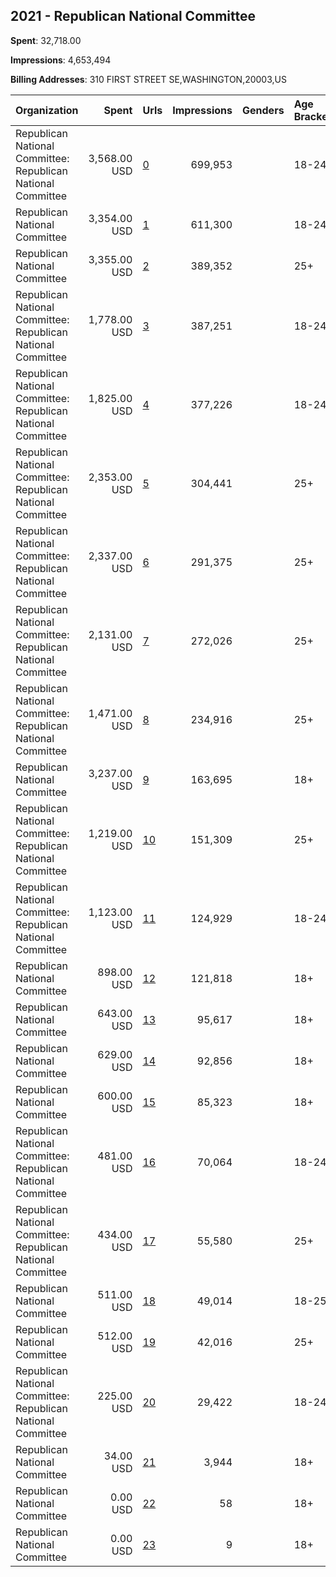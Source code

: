 ## 2021 - Republican National Committee 
**Spent**: 32,718.00

**Impressions**: 4,653,494

**Billing Addresses**: 310 FIRST STREET SE,WASHINGTON,20003,US

|Organization|Spent|Urls|Impressions|Genders|Age Brackets|Country Codes|
|:---|---:|:---|---:|:---|:---|:---|
|Republican National Committee: Republican National Committee|3,568.00 USD|[0](https://www.snap.com/political-ads/asset/1ab5622a47a945e6b3563319cb7afbea0046f0775abf5504ecafb81a7b7c24d0?mediaType=mp4)|699,953||18-24|united states|
|Republican National Committee|3,354.00 USD|[1](https://www.snap.com/political-ads/asset/f6a49892aa2813d59257f4c77ba120ffbcea3f459868875d9b5964e1c35be582?mediaType=mp4)|611,300||18-24|united states|
|Republican National Committee|3,355.00 USD|[2](https://www.snap.com/political-ads/asset/f3a1831115e3b41d9c6c09ce2310230625a43034cad1cbe955aa157438363cb1?mediaType=mp4)|389,352||25+|united states|
|Republican National Committee: Republican National Committee|1,778.00 USD|[3](https://www.snap.com/political-ads/asset/03c8331d0bd8a152ff86873537ee224a201c363d7dcfe0168b5e7d51a8c9bbae?mediaType=mp4)|387,251||18-24|united states|
|Republican National Committee: Republican National Committee|1,825.00 USD|[4](https://www.snap.com/political-ads/asset/5b8d596701633c6a3f77107a8576871051dba0419f139faed180ba90bf1505e7?mediaType=mp4)|377,226||18-24|united states|
|Republican National Committee: Republican National Committee|2,353.00 USD|[5](https://www.snap.com/political-ads/asset/5ea69b02196b18297d80d63a7289db92727f3edbaf9617c6e3b3df9a07218d79?mediaType=mp4)|304,441||25+|united states|
|Republican National Committee: Republican National Committee|2,337.00 USD|[6](https://www.snap.com/political-ads/asset/3c2af064ca6f4051e7aeffd4e13cb5783f2d74f9ddb8a6578d465c724043a017?mediaType=mp4)|291,375||25+|united states|
|Republican National Committee: Republican National Committee|2,131.00 USD|[7](https://www.snap.com/political-ads/asset/f1c2daff131a0602bbbd62fb439e79586bc34b55b4858bd5a47532d7848e0668?mediaType=mp4)|272,026||25+|united states|
|Republican National Committee: Republican National Committee|1,471.00 USD|[8](https://www.snap.com/political-ads/asset/55c09539171d715487968b0899604034043c32efd32b4b84736bccbfaa2628c3?mediaType=mp4)|234,916||25+|united states|
|Republican National Committee|3,237.00 USD|[9](https://www.snap.com/political-ads/asset/e2bd664c038ea300eee44c8088c6649228c9a50a65ec8d59d1d20eeede406b5a?mediaType=png)|163,695||18+|united states|
|Republican National Committee: Republican National Committee|1,219.00 USD|[10](https://www.snap.com/political-ads/asset/55c09539171d715487968b0899604034043c32efd32b4b84736bccbfaa2628c3?mediaType=mp4)|151,309||25+|united states|
|Republican National Committee: Republican National Committee|1,123.00 USD|[11](https://www.snap.com/political-ads/asset/cd28d10926acc02b403513a487174a92939f7589e099cfe51b4f5242cce88e61?mediaType=mp4)|124,929||18-24|united states|
|Republican National Committee|898.00 USD|[12](https://www.snap.com/political-ads/asset/b19feccbbd12397073a8776f5eb26888d0c3bfa5ef1d52beb37031d958a1a1d6?mediaType=mp4)|121,818||18+|united states|
|Republican National Committee|643.00 USD|[13](https://www.snap.com/political-ads/asset/b7956117b517e212fc881896d003e32cb66d338a82782f63b0a25a77feefdf55?mediaType=mp4)|95,617||18+|united states|
|Republican National Committee|629.00 USD|[14](https://www.snap.com/political-ads/asset/5ab2661c79595b6140a41eb590f012d793635b63df545e34341b493036376fe3?mediaType=mp4)|92,856||18+|united states|
|Republican National Committee|600.00 USD|[15](https://www.snap.com/political-ads/asset/2b9f77756f248cea33e357686172662441acd38c6123ea155d5ee92806667aae?mediaType=mp4)|85,323||18+|united states|
|Republican National Committee: Republican National Committee|481.00 USD|[16](https://www.snap.com/political-ads/asset/5b8d596701633c6a3f77107a8576871051dba0419f139faed180ba90bf1505e7?mediaType=mp4)|70,064||18-24|united states|
|Republican National Committee: Republican National Committee|434.00 USD|[17](https://www.snap.com/political-ads/asset/f1c2daff131a0602bbbd62fb439e79586bc34b55b4858bd5a47532d7848e0668?mediaType=mp4)|55,580||25+|united states|
|Republican National Committee|511.00 USD|[18](https://www.snap.com/political-ads/asset/771ca79ae65b39fc70ca138ba1889cee0a3bb409de007b05bf345a2e36472a45?mediaType=mp4)|49,014||18-25|united states|
|Republican National Committee|512.00 USD|[19](https://www.snap.com/political-ads/asset/6a05477c905db58af027d37064cc53eed1db41b4189e70b4f4b2d7bd514178a7?mediaType=mp4)|42,016||25+|united states|
|Republican National Committee: Republican National Committee|225.00 USD|[20](https://www.snap.com/political-ads/asset/03c8331d0bd8a152ff86873537ee224a201c363d7dcfe0168b5e7d51a8c9bbae?mediaType=mp4)|29,422||18-24|united states|
|Republican National Committee|34.00 USD|[21](https://www.snap.com/political-ads/asset/078dea9048ea91f523a4c2e17a53217668e87eadfcd8629f9af0388fa3ca6377?mediaType=png)|3,944||18+|united states|
|Republican National Committee|0.00 USD|[22](https://www.snap.com/political-ads/asset/82de40b99e31dafbcafabd0eaf96de9712594da327039d5fb6679367e2dc0e55?mediaType=png)|58||18+|united states|
|Republican National Committee|0.00 USD|[23](https://www.snap.com/political-ads/asset/82de40b99e31dafbcafabd0eaf96de9712594da327039d5fb6679367e2dc0e55?mediaType=png)|9||18+|united states|
